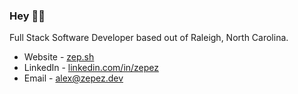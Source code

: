 ### Hey 👋🏻

Full Stack Software Developer based out of Raleigh, North Carolina.

- Website - [zep.sh](https://zep.sh/projects)
- LinkedIn - [linkedin.com/in/zepez](https://www.linkedin.com/in/zepez/)
- Email - [alex@zepez.dev](mailto:alex@zepez.dev?subject=👋🏻)
